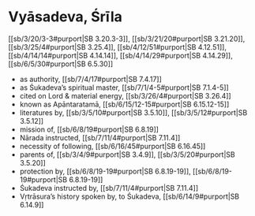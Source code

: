 # Vyāsadeva, Śrīla

[[sb/3/20/3-3#purport|SB 3.20.3-3]], [[sb/3/21/20#purport|SB 3.21.20]], [[sb/3/25/4#purport|SB 3.25.4]], [[sb/4/12/51#purport|SB 4.12.51]], [[sb/4/14/14#purport|SB 4.14.14]], [[sb/4/14/29#purport|SB 4.14.29]], [[sb/6/5/30#purport|SB 6.5.30]]

* as authority, [[sb/7/4/17#purport|SB 7.4.17]]
* as Śukadeva’s spiritual master, [[sb/7/1/4-5#purport|SB 7.1.4-5]]
* cited on Lord & material energy, [[sb/3/26/4#purport|SB 3.26.4]]
* known as Apāntaratamā, [[sb/6/15/12-15#purport|SB 6.15.12-15]]
* literatures by, [[sb/3/5/10#purport|SB 3.5.10]], [[sb/3/5/12#purport|SB 3.5.12]]
* mission of, [[sb/6/8/19#purport|SB 6.8.19]]
* Nārada instructed, [[sb/7/11/4#purport|SB 7.11.4]]
* necessity of following, [[sb/6/16/45#purport|SB 6.16.45]]
* parents of, [[sb/3/4/9#purport|SB 3.4.9]], [[sb/3/5/20#purport|SB 3.5.20]]
* protection by, [[sb/6/8/19-19#purport|SB 6.8.19-19]], [[sb/6/8/19-19#purport|SB 6.8.19-19]]
* Śukadeva instructed by, [[sb/7/11/4#purport|SB 7.11.4]]
* Vṛtrāsura’s history spoken by, to Śukadeva, [[sb/6/14/9#purport|SB 6.14.9]]
